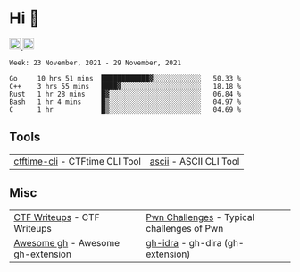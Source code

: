 # Hi 👋
<p align="left"> 
  <a href="http://twitter.com/yu1hpa">
    <img height="20" src="https://img.shields.io/twitter/follow/yu1hpa?label=Twitter&logo=twitter&style=flat" />
  <a href="https://github.com/yu1hpa">
    <img height="20" src="https://img.shields.io/github/followers/yu1hpa?label=follow&logo=github&style=flat" />
  </a>
</p>
  
<!--START_SECTION:waka-->
```text
Week: 23 November, 2021 - 29 November, 2021

Go     10 hrs 51 mins  ████████████▓░░░░░░░░░░░░   50.33 % 
C++    3 hrs 55 mins   ████▓░░░░░░░░░░░░░░░░░░░░   18.18 % 
Rust   1 hr 28 mins    █▓░░░░░░░░░░░░░░░░░░░░░░░   06.84 % 
Bash   1 hr 4 mins     █▒░░░░░░░░░░░░░░░░░░░░░░░   04.97 % 
C      1 hr            █▒░░░░░░░░░░░░░░░░░░░░░░░   04.69 % 
```
<!--END_SECTION:waka-->

## Tools

|                                                                       |                                                         |
|-----------------------------------------------------------------------|---------------------------------------------------------|
|[ctftime-cli](https://github.com/yu1hpa/ctftime-cli) - CTFtime CLI Tool|[ascii](https://github.com/yu1hpa/ascii) - ASCII CLI Tool|

## Misc
|                                                                         |                                                                                      |
|-------------------------------------------------------------------------|--------------------------------------------------------------------------------------|
|[CTF Writeups](https://github.com/yu1hpa/ctf-writeups) - CTF Writeups    |[Pwn Challenges](https://github.com/yu1hpa/pwn-challenges) - Typical challenges of Pwn|
|[Awesome gh](https://github.com/yu1hpa/awesome-gh) - Awesome gh-extension|[gh-idra](https://github.com/yu1hpa/gh-idra) - gh-dira (gh-extension)                 |
